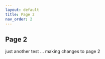 ```yaml
---
layout: default
title: Page 2
nav_order: 2
---
```


## Page 2
just another test ... making changes to page 2